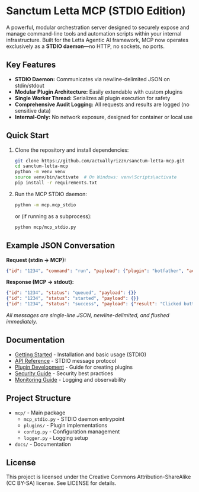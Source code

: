 # Sanctum Letta MCP (STDIO Edition)

A powerful, modular orchestration server designed to securely expose and manage command-line tools and automation scripts within your internal infrastructure. Built for the Letta Agentic AI framework, MCP now operates exclusively as a **STDIO daemon**—no HTTP, no sockets, no ports.

## Key Features

- **STDIO Daemon:** Communicates via newline-delimited JSON on stdin/stdout
- **Modular Plugin Architecture:** Easily extendable with custom plugins
- **Single Worker Thread:** Serializes all plugin execution for safety
- **Comprehensive Audit Logging:** All requests and results are logged (no sensitive data)
- **Internal-Only:** No network exposure, designed for container or local use

## Quick Start

1. Clone the repository and install dependencies:
   ```bash
   git clone https://github.com/actuallyrizzn/sanctum-letta-mcp.git
   cd sanctum-letta-mcp
   python -m venv venv
   source venv/bin/activate  # On Windows: venv\Scripts\activate
   pip install -r requirements.txt
   ```

2. Run the MCP STDIO daemon:
   ```bash
   python -m mcp.mcp_stdio
   ```
   or (if running as a subprocess):
   ```bash
   python mcp/mcp_stdio.py
   ```

## Example JSON Conversation

**Request (stdin → MCP):**
```json
{"id": "1234", "command": "run", "payload": {"plugin": "botfather", "action": "click-button", "args": {"button-text": "Payments", "msg-id": 12345678}}}
```

**Response (MCP → stdout):**
```json
{"id": "1234", "status": "queued", "payload": {}}
{"id": "1234", "status": "started", "payload": {}}
{"id": "1234", "status": "success", "payload": {"result": "Clicked button Payments on message 12345678"}}
```

*All messages are single-line JSON, newline-delimited, and flushed immediately.*

## Documentation

- [Getting Started](docs/getting-started.md) - Installation and basic usage (STDIO)
- [API Reference](docs/api-reference.md) - STDIO message protocol
- [Plugin Development](docs/plugin-development.md) - Guide for creating plugins
- [Security Guide](docs/security.md) - Security best practices
- [Monitoring Guide](docs/monitoring.md) - Logging and observability

## Project Structure

- `mcp/` - Main package
  - `mcp_stdio.py` - STDIO daemon entrypoint
  - `plugins/` - Plugin implementations
  - `config.py` - Configuration management
  - `logger.py` - Logging setup
- `docs/` - Documentation

## License

This project is licensed under the Creative Commons Attribution-ShareAlike (CC BY-SA) license. See LICENSE for details. 